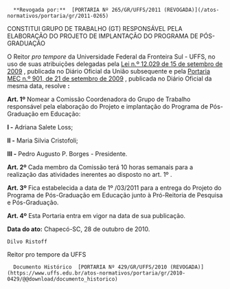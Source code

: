       **Revogada por:**  [PORTARIA Nº 265/GR/UFFS/2011 (REVOGADA)](/atos-normativos/portaria/gr/2011-0265) 

   CONSTITUI GRUPO DE TRABALHO (GT) RESPONSÁVEL PELA ELABORAÇÃO DO PROJETO DE IMPLANTAÇÃO DO PROGRAMA DE PÓS-GRADUAÇÃO  

 O Reitor  *pro tempore*  da Universidade Federal da Fronteira Sul - UFFS, no uso de suas atribuições delegadas pela  [Lei n.º 12.029 de 15 de setembro de 2009](http://www.planalto.gov.br/ccivil_03/_ato2007-2010/2009/Lei/L12029.htm) , publicada no Diário Oficial da União subsequente e pela  [Portaria MEC n.º 901, de 21 de setembro de 2009](http://portal.mec.gov.br/dmdocuments/port901.pdf) , publicada no Diário Oficial da mesma data, resolve  **:**  

  **Art. 1º**  Nomear a Comissão Coordenadora do Grupo de Trabalho responsável pela elaboração do Projeto e implantação do Programa de Pós-Graduação em Educação:

  **I -**  Adriana Salete Loss;

  **II -**  Maria Silvia Cristofoli;

  **III -**  Pedro Augusto P. Borges - Presidente.

  **Art. 2º**  Cada membro da Comissão terá 10 horas semanais para a realização das atividades inerentes ao disposto no art. 1º .

  **Art. 3º**  Fica estabelecida a data de 1º /03/2011 para a entrega do Projeto do Programa de Pós-Graduação em Educação junto à Pró-Reitoria de Pesquisa e Pós-Graduação.

  **Art. 4º**  Esta Portaria entra em vigor na data de sua publicação.

  

   **Data do ato:** Chapecó-SC, 28 de outubro de 2010.   
 

    Dilvo Ristoff   
 Reitor pro tempore da UFFS 

      Documento Histórico  [PORTARIA Nº 429/GR/UFFS/2010 (REVOGADA)](https://www.uffs.edu.br/atos-normativos/portaria/gr/2010-0429/@@download/documento_historico)     
      